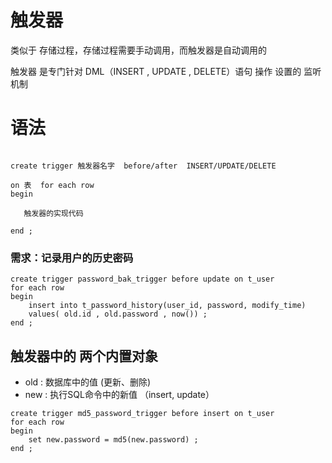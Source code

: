 # 触发器

类似于 存储过程，存储过程需要手动调用，而触发器是自动调用的

触发器 是专门针对  DML（INSERT , UPDATE , DELETE）语句 操作 设置的 监听机制

# 语法

```mysql

create trigger 触发器名字  before/after  INSERT/UPDATE/DELETE 

on 表  for each row 
begin

   触发器的实现代码 
   
end ;

```

### 需求：记录用户的历史密码 

```
create trigger password_bak_trigger before update on t_user
for each row 
begin
	insert into t_password_history(user_id, password, modify_time)
	values( old.id , old.password , now()) ;
end ;

```

## 触发器中的 两个内置对象
- old : 数据库中的值  (更新、删除)
- new : 执行SQL命令中的新值  （insert,  update）

```
create trigger md5_password_trigger before insert on t_user 
for each row 
begin 
	set new.password = md5(new.password) ;
end ;

```
